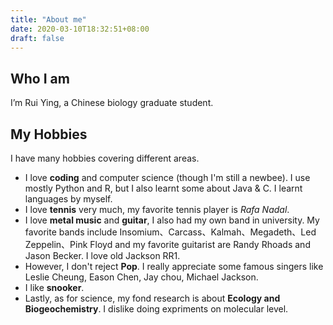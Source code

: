 ```yaml
---
title: "About me"
date: 2020-03-10T18:32:51+08:00
draft: false
---
```

## Who I am

I’m Rui Ying, a Chinese biology graduate student.

## My Hobbies

I have many hobbies covering different areas.

* I love **coding** and computer science (though I'm still a newbee). I use mostly Python and R, but I also learnt some about Java & C. I learnt languages by myself.
* I love **tennis** very much, my favorite tennis player is _Rafa Nadal_.
* I love **metal music** and **guitar**, I also had my own band in university. My favorite bands include Insomium、Carcass、Kalmah、Megadeth、Led Zeppelin、Pink Floyd and my favorite guitarist are Randy Rhoads and Jason Becker. I love old Jackson RR1.
* However, I don't reject **Pop**. I really appreciate some famous singers like Leslie Cheung, Eason Chen, Jay chou, Michael Jackson.
* I like **snooker**.
* Lastly, as for science, my fond research is about **Ecology and Biogeochemistry**. I dislike doing expriments on molecular level.
